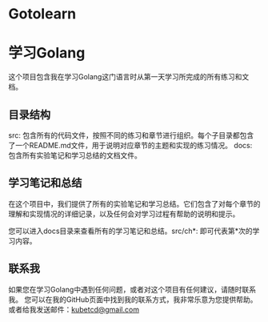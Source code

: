 # Gotolearn
# 学习Golang

这个项目包含我在学习Golang这门语言时从第一天学习所完成的所有练习和文档。

## 目录结构

src: 包含所有的代码文件，按照不同的练习和章节进行组织。每个子目录都包含了一个README.md文件，用于说明对应章节的主题和实现的练习情况。
docs: 包含所有实验笔记和学习总结的文档文件。


## 学习笔记和总结

在这个项目中，我们提供了所有的实验笔记和学习总结。它们包含了对每个章节的理解和实现情况的详细记录，以及任何会对学习过程有帮助的说明和提示。

您可以进入docs目录来查看所有的学习笔记和总结。src/ch*: 即可代表第*次的学习内容。

## 联系我

如果您在学习Golang中遇到任何问题，或者对这个项目有任何建议，请随时联系我。
您可以在我的GitHub页面中找到我的联系方式，我非常乐意为您提供帮助。
或者给我发送邮件：kubetcd@gmail.com
